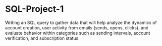 # SQL-Project-1
Writing an SQL query to gather data that will help analyze the dynamics of account creation, user activity from emails (sends, opens, clicks), and evaluate behavior within categories such as sending intervals, account verification, and subscription status
